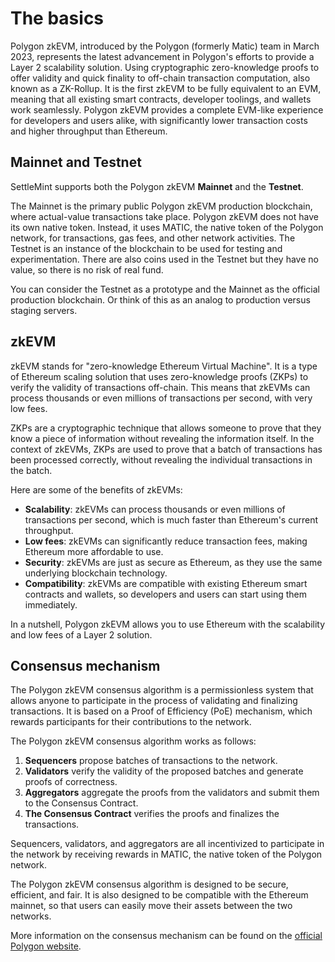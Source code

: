 # The basics

Polygon zkEVM, introduced by the Polygon (formerly Matic) team in March 2023, represents the latest advancement in Polygon's efforts to provide a Layer 2 scalability solution. Using cryptographic zero-knowledge proofs to offer validity and quick finality to off-chain transaction computation, also known as a ZK-Rollup. It is the first zkEVM to be fully equivalent to an EVM, meaning that all existing smart contracts, developer toolings, and wallets work seamlessly. Polygon zkEVM provides a complete EVM-like experience for developers and users alike, with significantly lower transaction costs and higher throughput than Ethereum.

## Mainnet and Testnet

SettleMint supports both the Polygon zkEVM **Mainnet** and the **Testnet**.

The Mainnet is the primary public Polygon zkEVM production blockchain, where actual-value transactions take place. Polygon zkEVM does not have its own native token. Instead, it uses MATIC, the native token of the Polygon network, for transactions, gas fees, and other network activities. The Testnet is an instance of the blockchain to be used for testing and experimentation. There are also coins used in the Testnet but they have no value, so there is no risk of real fund.

You can consider the Testnet as a prototype and the Mainnet as the official production blockchain. Or think of this as an analog to production versus staging servers.

## zkEVM

zkEVM stands for "zero-knowledge Ethereum Virtual Machine". It is a type of Ethereum scaling solution that uses zero-knowledge proofs (ZKPs) to verify the validity of transactions off-chain. This means that zkEVMs can process thousands or even millions of transactions per second, with very low fees.

ZKPs are a cryptographic technique that allows someone to prove that they know a piece of information without revealing the information itself. In the context of zkEVMs, ZKPs are used to prove that a batch of transactions has been processed correctly, without revealing the individual transactions in the batch.

Here are some of the benefits of zkEVMs:

- **Scalability**: zkEVMs can process thousands or even millions of transactions per second, which is much faster than Ethereum's current throughput.
- **Low fees**: zkEVMs can significantly reduce transaction fees, making Ethereum more affordable to use.
- **Security**: zkEVMs are just as secure as Ethereum, as they use the same underlying blockchain technology.
- **Compatibility**: zkEVMs are compatible with existing Ethereum smart contracts and wallets, so developers and users can start using them immediately.

In a nutshell, Polygon zkEVM allows you to use Ethereum with the scalability and low fees of a Layer 2 solution.

## Consensus mechanism

The Polygon zkEVM consensus algorithm is a permissionless system that allows anyone to participate in the process of validating and finalizing transactions. It is based on a Proof of Efficiency (PoE) mechanism, which rewards participants for their contributions to the network.

The Polygon zkEVM consensus algorithm works as follows:

1. **Sequencers** propose batches of transactions to the network.
2. **Validators** verify the validity of the proposed batches and generate proofs of correctness.
3. **Aggregators** aggregate the proofs from the validators and submit them to the Consensus Contract.
4. **The Consensus Contract** verifies the proofs and finalizes the transactions.

Sequencers, validators, and aggregators are all incentivized to participate in the network by receiving rewards in MATIC, the native token of the Polygon network.

The Polygon zkEVM consensus algorithm is designed to be secure, efficient, and fair. It is also designed to be compatible with the Ethereum mainnet, so that users can easily move their assets between the two networks.

More information on the consensus mechanism can be found on the [official Polygon website](https://wiki.polygon.technology/docs/zkevm/architecture/).